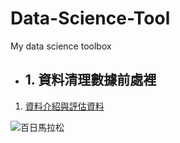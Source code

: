 # Data-Science-Tool
My data science toolbox

- ## 1. 資料清理數據前處裡

1. [資料介紹與評估資料](https://nbviewer.jupyter.org/github/jshuang0520/2nd-ML100Days/blob/master/homework/Day_001_HW/Day_001_HW.ipynb)

![百日馬拉松](https://i.imgur.com/zI10zj5.png)
